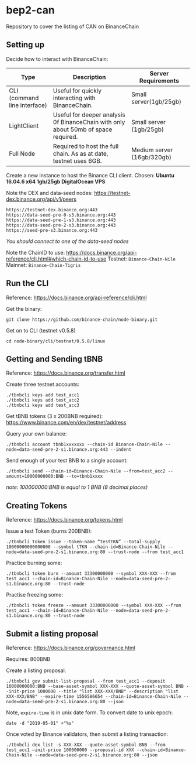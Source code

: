 # bep2-can
Repository to cover the listing of CAN on BinanceChain


## Setting up
Decide how to interact with BinanceChain:

|Type|Description|Server Requirements|
| --- | --- | --- |
|CLI (command line interface) | Useful for quickly interacting with BinanceChain. | Small server(1gb/25gb) |
|LightClient |Useful for deeper analysis 0f BinanceChain with only about 50mb of space required. |Small server (1gb/25gb) | 
|Full Node |Required to host the full chain. As as at date, testnet uses 6GB. |Medium server (16gb/320gb)| 

Create a new instance to host the Binance CLI client.
Chosen: **Ubuntu 16.04.6 x64 1gb/25gb DigitalOcean VPS**

Note the DEX and data-seed nodes:
https://testnet-dex.binance.org/api/v1/peers
```
https://testnet-dex.binance.org:443
https://data-seed-pre-0-s3.binance.org:443
https://data-seed-pre-1-s3.binance.org:443
https://data-seed-pre-2-s3.binance.org:443
https://seed-pre-s3.binance.org:443
```
*You should connect to one of the data-seed nodes*

Note the ChainID to use: https://docs.binance.org/api-reference/cli.html#which-chain-id-to-use
Testnet: `Binance-Chain-Nile`
Mainnet: `Binance-Chain-Tigris`

## Run the CLI
Reference: https://docs.binance.org/api-reference/cli.html

Get the binary:
```
git clone https://github.com/binance-chain/node-binary.git
```

Get on to CLI (testnet v0.5.8)
```
cd node-binary/cli/testnet/0.5.8/linux
```

## Getting and Sending tBNB
Reference: https://docs.binance.org/transfer.html

Create three testnet accounts:
```
./tbnbcli keys add test_acc1
./tbnbcli keys add test_acc2
./tbnbcli keys add test_acc3
```

Get tBNB tokens (3 x 200BNB required): 
https://www.binance.com/en/dex/testnet/address

Query your own balance:
```
./tbnbcli account tbnb1xxxxxxx --chain-id Binance-Chain-Nile --node=data-seed-pre-2-s1.binance.org:443 --indent
```

Send enough of your test BNB to a single account:
```
./tbnbcli send --chain-id=Binance-Chain-Nile --from=test_acc2 --amount=10000000000:BNB --to=tbnb1xxxx
```
*note: 100000000:BNB is equal to 1 BNB (8 decimal places)*

## Creating Tokens
Reference: https://docs.binance.org/tokens.html

Issue a test Token (burns 200BNB):
```
./tbnbcli token issue --token-name “testTKN” --total-supply 10000000000000000 --symbol tTKN --chain-id=Binance-Chain-Nile --node=data-seed-pre-2-s1.binance.org:80 --trust-node --from test_acc1
```

Practice burning some:
```
./tbnbcli token burn --amount 33300000000 --symbol XXX-XXX --from test_acc1 --chain-id=Binance-Chain-Nile --node=data-seed-pre-2-s1.binance.org:80 --trust-node
```

Practise freezing some:
```
./tbnbcli token freeze --amount 33300000000 --symbol XXX-XXX --from test_acc1 --chain-id=Binance-Chain-Nile --node=data-seed-pre-2-s1.binance.org:80 --trust-node
```

## Submit a listing proposal
Reference: https://docs.binance.org/governance.html

Requires: 800BNB

Create a listing proposal. 
```
./tbnbcli gov submit-list-proposal --from test_acc1 --deposit 10000000000:BNB --base-asset-symbol XXX-XXX --quote-asset-symbol BNB --init-price 1000000 --title "list XXX-XXX/BNB" --description "list XXX-XXX/BNB" --expire-time 1556586654 --chain-id=Binance-Chain-Nile --node=data-seed-pre-2-s1.binance.org:80 --json
```

Note, `expire-time` is in unix date form. To convert date to unix epoch:
```
date -d "2019-05-01" +"%s"
```

Once voted by Binance validators, then submit a listing transaction:
```
./tbnbcli dex list -s XXX-XXX --quote-asset-symbol BNB --from test_acc1 —init-price 100000000 --proposal-id XXX --chain-id=Binance-Chain-Nile --node=data-seed-pre-2-s1.binance.org:80 --json
```
